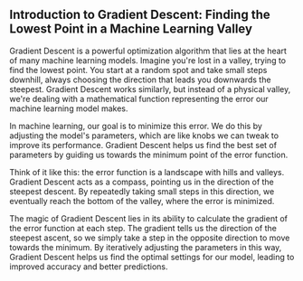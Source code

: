 ## Introduction to Gradient Descent: Finding the Lowest Point in a Machine Learning Valley

Gradient Descent is a powerful optimization algorithm that lies at the heart of many machine learning models. Imagine you're lost in a valley, trying to find the lowest point. You start at a random spot and take small steps downhill, always choosing the direction that leads you downwards the steepest. Gradient Descent works similarly, but instead of a physical valley, we're dealing with a mathematical function representing the error our machine learning model makes.

In machine learning, our goal is to minimize this error. We do this by adjusting the model's parameters, which are like knobs we can tweak to improve its performance. Gradient Descent helps us find the best set of parameters by guiding us towards the minimum point of the error function.

Think of it like this: the error function is a landscape with hills and valleys. Gradient Descent acts as a compass, pointing us in the direction of the steepest descent. By repeatedly taking small steps in this direction, we eventually reach the bottom of the valley, where the error is minimized.

The magic of Gradient Descent lies in its ability to calculate the gradient of the error function at each step. The gradient tells us the direction of the steepest ascent, so we simply take a step in the opposite direction to move towards the minimum. By iteratively adjusting the parameters in this way, Gradient Descent helps us find the optimal settings for our model, leading to improved accuracy and better predictions.